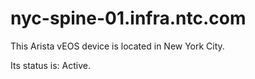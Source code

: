 # nyc-spine-01.infra.ntc.com

This Arista vEOS device is located in New York City.

Its status is: Active.
